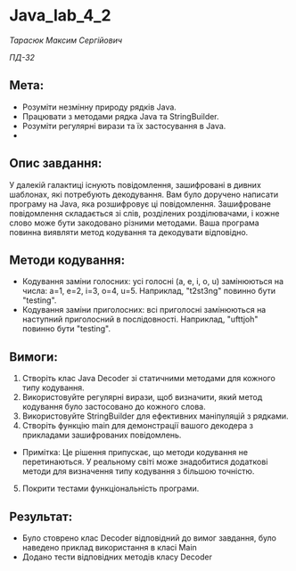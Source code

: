 # Java_lab_4_2

*Тарасюк Максим Сергійович*

*ПД-32*

## Мета:
* Розуміти незмінну природу рядків Java.
* Працювати з методами рядка Java та StringBuilder.
* Розуміти регулярні вирази та їх застосування в Java.
* 
## Опис завдання:
У далекій галактиці існують повідомлення, зашифровані в дивних шаблонах, які потребують декодування. Вам було доручено написати програму на Java, яка розшифровує ці повідомлення.
Зашифроване повідомлення складається зі слів, розділених розділювачами, і кожне слово може бути закодовано різними методами. Ваша програма повинна виявляти метод кодування та декодувати відповідно.

## Методи кодування:
* Кодування заміни голосних: усі голосні (a, e, i, o, u) замінюються на числа: a=1, e=2, i=3, o=4, u=5. Наприклад, "t2st3ng" повинно бути "testing".
* Кодування заміни приголосних: всі приголосні замінюються на наступний приголосний в послідовності. Наприклад, "ufttjoh" повинно бути "testing".

## Вимоги:
1. Створіть клас Java Decoder зі статичними методами для кожного типу кодування.
2. Використовуйте регулярні вирази, щоб визначити, який метод кодування було застосовано до кожного слова.
3. Використовуйте StringBuilder для ефективних маніпуляцій з рядками.
4. Створіть функцію main для демонстрації вашого декодера з прикладами зашифрованих повідомлень.
* Примітка: Це рішення припускає, що методи кодування не перетинаються. У реальному світі може знадобитися додаткові методи для визначення типу кодування з більшою точністю.
5. Покрити тестами функціональність програми.

## Результат:
* Було стоврено клас Decoder відповідний до вимог завдання, було наведено приклад використання в класі Main
* Додано тести відповідних методів класу Decoder
